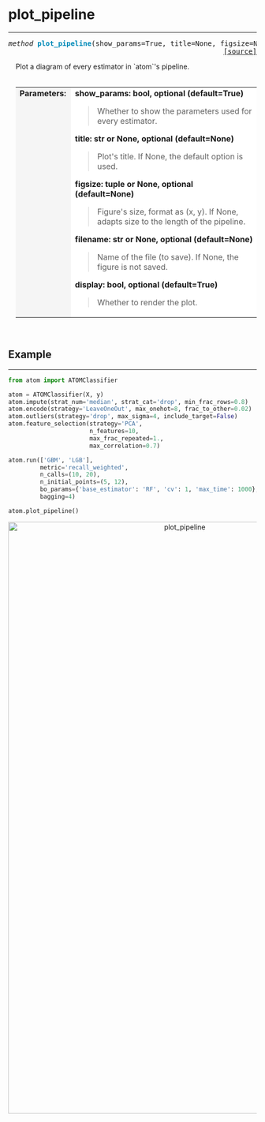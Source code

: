 # plot_pipeline
---------------

<a name="atom"></a>
<pre><em>method</em> <strong style="color:#008AB8">plot_pipeline</strong>(show_params=True, title=None, figsize=None, filename=None, display=True)
<div align="right"><a href="https://github.com/tvdboom/ATOM/blob/master/atom/plots.py#L2607">[source]</a></div></pre>
<div style="padding-left:3%">
Plot a diagram of every estimator in `atom`'s pipeline.
 <br /><br />
<table width="100%">
<tr>
<td width="15%" style="vertical-align:top; background:#F5F5F5;"><strong>Parameters:</strong></td>
<td width="75%" style="background:white;">
<strong>show_params: bool, optional (default=True)</strong>
<blockquote>
Whether to show the parameters used for every estimator.
</blockquote>
<strong>title: str or None, optional (default=None)</strong>
<blockquote>
Plot's title. If None, the default option is used.
</blockquote>
<strong>figsize: tuple or None, optional (default=None)</strong>
<blockquote>
Figure's size, format as (x, y). If None, adapts size to the length of the pipeline.
</blockquote>
<strong>filename: str or None, optional (default=None)</strong>
<blockquote>
Name of the file (to save). If None, the figure is not saved.
</blockquote>
<strong>display: bool, optional (default=True)</strong>
<blockquote>
Whether to render the plot.
</blockquote>
</tr>
</table>
</div>
<br />



## Example
----------

```python
from atom import ATOMClassifier

atom = ATOMClassifier(X, y)
atom.impute(strat_num='median', strat_cat='drop', min_frac_rows=0.8)
atom.encode(strategy='LeaveOneOut', max_onehot=8, frac_to_other=0.02)
atom.outliers(strategy='drop', max_sigma=4, include_target=False)
atom.feature_selection(strategy='PCA',
                       n_features=10,
                       max_frac_repeated=1.,
                       max_correlation=0.7)

atom.run(['GBM', 'LGB'],
         metric='recall_weighted',
         n_calls=(10, 20),
         n_initial_points=(5, 12),
         bo_params={'base_estimator': 'RF', 'cv': 1, 'max_time': 1000},
         bagging=4)

atom.plot_pipeline()
```
<div align="center">
    <img src="/img/plots/plot_pipeline.png" alt="plot_pipeline" width="700" height="1200"/>
</div>
